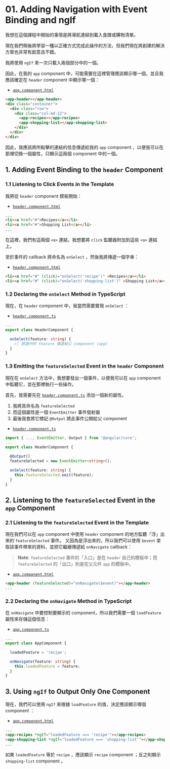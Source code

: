 # 01. Adding Navigation with Event Binding and ngIf

我想在這個課程中開始的事情是將導航連結到載入食譜或購物清單。

現在我們稍後將學習一種以正確方式完成此操作的方法，但我們現在將創建的解決方案也非常有創意且不錯。

我將使用 `ngIf` 來一次只載入兩個部分中的一個。

因此，在我的 `app` component 中，可能需要在這裡管理應該顯示哪一個，並且我應該確定在 `header` component 中顯示哪一個：

- [`app.component.html`](../../course-project-1/src/app/app.component.html)

```html
<app-header></app-header>
<div class="container">
  <div class="row">
    <div class="col-md-12">
      <app-recipes></app-recipes>
      <app-shopping-list></app-shopping-list>
    </div>
  </div>
</div>
```

因此，我應該將所點擊的連結的信息傳遞給我的 `app` component ，以便我可以在那裡切換一個屬性，只顯示這兩個 component 中的一個。

## 1. Adding Event Binding to the `header` Component

### 1.1 Listening to Click Events in the Template

我將從 `header` component 模板開始：

- [`header.component.html`](../../course-project-1/src/app/header/header.component.html)

```html
...
<li><a href="#">Recipes</a></li>
<li><a href="#">Shopping List</a></li>
...
```

在這裡，我們有這兩個 `<a>` 連結，我想要將 `click` 監聽器附加到這些 `<a>` 連結上。

至於事件的 callback 將命名為 `onSelect` ，然後我將傳遞一個字串：

- [`header.component.html`](../../course-project-1/src/app/header/header.component.html)

```html
<li><a href="#" (click)="onSelect('recipe')" >Recipes</a></li>
<li><a href="#" (click)="onSelect('shopping-list')" >Shopping List</a></li>
```

### 1.2 Declaring the `onSelect` Method in TypeScript

現在，在 `header` component 中，我當然需要實現 `onSelect` ：

- [`header.component.ts`](../../course-project-1/src/app/header/header.component.ts)

```ts
...
export class HeaderComponent {

  onSelect(feature: string) {
    // 將選中的 feature 傳遞給父 component (app)
  }
}
```

### 1.3 Emitting the `featureSelected` Event in the `header` Component

現在在 `onSelect` 方法中，我想要發出一個事件，以便我可以在 `app` component 中監聽它，並在那裡執行一些操作。

首先，我需要先在 [`header.component.ts`](../../course-project-1/src/app/header/header.component.ts) 添加一個新的屬性。

1. 我將其命名為 `featureSelected`
2. 而這個屬性是一個 `EventEmitter` 事件發射器
3. 最後我會將它標記 `@Output` 將此事件公開給父 component

- [`header.component.ts`](../../course-project-1/src/app/header/header.component.ts)

```ts
import { ..., EventEmitter, Output } from '@angular/core';
...
export class HeaderComponent {

  @Output()
  featureSelected = new EventEmitter<string>();

  onSelect(feature: string) {
    this.featureSelected.emit(feature);
  }
}
```

## 2. Listening to the `featureSelected` Event in the `app` Component

### 2.1 Listening to the `featureSelected` Event in the Template

現在我們可以在 `app` component 中使用 `header` component 的地方監聽「浮」出來的 `featureSelected` 事件。 又因為是浮出來的，所以我們可以使用 `$event` 拿取該事件帶來的資料，並把它繼續傳遞給 `onNavigate` callback：

> **Note**:
> `featureSelected` 事件的「入口」是在 `header` 自己的模板中；而 `featureSelected` 的「出口」則是在父元件 `app` 的模板中。

- [`app.component.html`](../../course-project-1/src/app/app.component.html)

```html
<app-header (featureSelected)="onNavigate($event)"></app-header>
...
```

### 2.2 Declaring the `onNavigate` Method in TypeScript

在 `onNavigate` 中要控制要顯示的 component，所以我們需要一個 `loadFeature` 屬性來存儲這個信息：

- [`app.component.ts`](../../course-project-1/src/app/app.component.ts)

```ts
...
export class AppComponent {

  loadedFeature = 'recipe';

  onNavigate(feature: string) {
    this.loadedFeature = feature;
  }
}
```

## 3. Using `ngIf` to Output Only One Component

現在，我們可以使用 `ngIf` 來根據 `loadFeature` 的值，決定應該顯示哪個 component ：

- [`app.component.html`](../../course-project-1/src/app/app.component.html)

```html
...
<app-recipes *ngIf="loadedFeature === 'recipe'"></app-recipes>
<app-shopping-list *ngIf="loadedFeature === 'shopping-list'"></app-shopping-list>
...
```

如果 `loadedFeature` 等於 `recipe` ，應該顯示 `recipe` component ；反之則顯示 `shopping-list` component 。